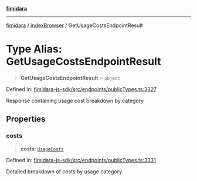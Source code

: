 [**fimidara**](../../README.md)

***

[fimidara](../../modules.md) / [indexBrowser](../README.md) / GetUsageCostsEndpointResult

# Type Alias: GetUsageCostsEndpointResult

> **GetUsageCostsEndpointResult** = `object`

Defined in: [fimidara-js-sdk/src/endpoints/publicTypes.ts:3327](https://github.com/softkave/fimidara/blob/feac071900ab8644442d355e5cb5db9df2f34600/fimidara-js-sdk/src/endpoints/publicTypes.ts#L3327)

Response containing usage cost breakdown by category

## Properties

### costs

> **costs**: [`UsageCosts`](UsageCosts.md)

Defined in: [fimidara-js-sdk/src/endpoints/publicTypes.ts:3331](https://github.com/softkave/fimidara/blob/feac071900ab8644442d355e5cb5db9df2f34600/fimidara-js-sdk/src/endpoints/publicTypes.ts#L3331)

Detailed breakdown of costs by usage category
